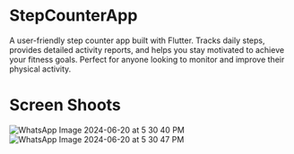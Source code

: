 # StepCounterApp

A user-friendly step counter app built with Flutter. Tracks daily steps, provides detailed activity reports, and helps you stay motivated to achieve your fitness goals. Perfect for anyone looking to monitor and improve their physical activity.

# Screen Shoots
![WhatsApp Image 2024-06-20 at 5 30 40 PM](https://github.com/saad-lashari/pedometer_step_counter/assets/106142001/31ea6409-6c44-4838-b9f8-3f8b5e788c80)
![WhatsApp Image 2024-06-20 at 5 30 47 PM](https://github.com/saad-lashari/pedometer_step_counter/assets/106142001/c45acbca-fee0-45a4-9781-fc46ee6e3ad7)
